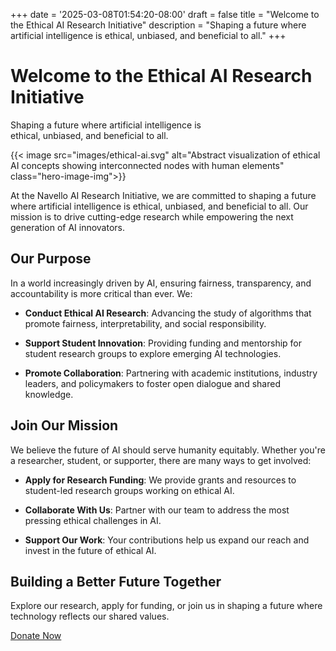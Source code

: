 +++
date = '2025-03-08T01:54:20-08:00'
draft = false
title = "Welcome to the Ethical AI Research Initiative"
description = "Shaping a future where artificial intelligence is ethical, unbiased, and beneficial to all."
+++

<div class="title-wrapper">
  <h1>Welcome to the Ethical AI Research Initiative</h1>
  <p class="subtitle">Shaping a future where artificial intelligence is<br>ethical, unbiased, and beneficial to all.</p>
</div>

{{< image src="images/ethical-ai.svg" alt="Abstract visualization of ethical AI concepts showing interconnected nodes with human elements" class="hero-image-img">}}

At the Navello AI Research Initiative, we are committed to shaping a future where artificial intelligence is ethical, unbiased, and beneficial to all. Our mission is to drive cutting-edge research while empowering the next generation of AI innovators.

## Our Purpose

In a world increasingly driven by AI, ensuring fairness, transparency, and accountability is more critical than ever. We:

* **Conduct Ethical AI Research**: Advancing the study of algorithms that promote fairness, interpretability, and social responsibility.

* **Support Student Innovation**: Providing funding and mentorship for student research groups to explore emerging AI technologies.

* **Promote Collaboration**: Partnering with academic institutions, industry leaders, and policymakers to foster open dialogue and shared knowledge.

## Join Our Mission

We believe the future of AI should serve humanity equitably. Whether you're a researcher, student, or supporter, there are many ways to get involved:

* **Apply for Research Funding**: We provide grants and resources to student-led research groups working on ethical AI.

* **Collaborate With Us**: Partner with our team to address the most pressing ethical challenges in AI.

* **Support Our Work**: Your contributions help us expand our reach and invest in the future of ethical AI.

## Building a Better Future Together

Explore our research, apply for funding, or join us in shaping a future where technology reflects our shared values.

[Donate Now](/donate/)

